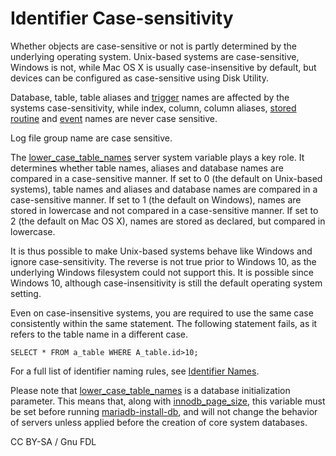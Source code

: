 # Identifier Case-sensitivity

Whether objects are case-sensitive or not is partly determined by the underlying operating system. Unix-based systems are case-sensitive, Windows is not, while Mac OS X is usually case-insensitive by default, but devices can be configured as case-sensitive using Disk Utility.

Database, table, table aliases and [trigger](../../../server-usage/triggers-events/triggers/) names are affected by the systems case-sensitivity, while index, column, column aliases, [stored routine](../../../server-usage/stored-routines/) and [event](../../../server-usage/triggers-events/event-scheduler/events.md) names are never case sensitive.

Log file group name are case sensitive.

The [lower\_case\_table\_names](../../../ha-and-performance/optimization-and-tuning/system-variables/server-system-variables.md#lower_case_table_names) server system variable plays a key role. It determines whether table names, aliases and database names are compared in a case-sensitive manner. If set to 0 (the default on Unix-based systems), table names and aliases and database names are compared in a case-sensitive manner. If set to 1 (the default on Windows), names are stored in lowercase and not compared in a case-sensitive manner. If set to 2 (the default on Mac OS X), names are stored as declared, but compared in lowercase.

It is thus possible to make Unix-based systems behave like Windows and ignore case-sensitivity. The reverse is not true prior to Windows 10, as the underlying Windows filesystem could not support this. It is possible since Windows 10, although case-insensitivity is still the default operating system setting.

Even on case-insensitive systems, you are required to use the same case consistently within the same statement. The following statement fails, as it refers to the table name in a different case.

```
SELECT * FROM a_table WHERE A_table.id>10;
```

For a full list of identifier naming rules, see [Identifier Names](identifier-names.md).

Please note that [lower\_case\_table\_names](../../../ha-and-performance/optimization-and-tuning/system-variables/server-system-variables.md#lower_case_table_names) is a database initialization parameter. This means that, along with [innodb\_page\_size](../../../ha-and-performance/optimization-and-tuning/system-variables/server-system-variables.md#innodb_page_size), this variable must be set before running [mariadb-install-db](../../../clients-and-utilities/deployment-tools/mariadb-install-db.md), and will not change the behavior of servers unless applied before the creation of core system databases.

CC BY-SA / Gnu FDL
